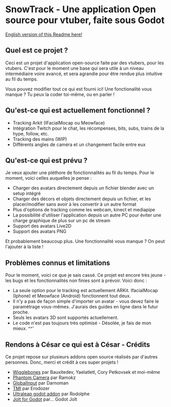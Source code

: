 # SnowTrack - Une application Open source pour vtuber, faite sous Godot
[English version of this Readme here!](README.md)
## Quel est ce projet ?
Ceci est un projet d'application open-source faite par des vtubers, pour les vtubers.
C'est pour le moment une base qui sera utile à un niveau intermédiaire voire avancé, et sera agrandie pour être rendue plus intuitive au fil du temps.

Vous pouvez modifier tout ce qui est fourni ici!
Une fonctionalité vous manque ? Tu peux la coder toi-même, ou en parler !

## Qu'est-ce qui est actuellement fonctionnel ?
- Tracking Arkit (IFacialMocap ou Meowface)
- Intégration Twitch pour le chat, les récompenses, bits, subs, trains de la hype, follow, etc.
- Tracking des mains (WIP)
- Différents angles de caméra et un changement facile entre eux

## Qu'est-ce qui est prévu ?
Je veux ajouter une pléthore de fonctionnalités au fil du temps. Pour le moment, voici celles auquelles je pense :
- Charger des avatars directement depuis un fichier blender avec un setup intégré
- Charger des décors et objets directement depuis un fichier, et les placer/modifier sans avoir à les convertir à un autre format
- Plus d'options de tracking comme les webcam, kinect et mediapipe
- La possibilité d'utiliser l'application depuis un autre PC pour éviter une charge graphique de plus sur un pc de stream
- Support des avatars Live2D
- Support des avatars PNG

Et probablement beaucoup plus. Une fonctionnalité vous manque ? On peut l'ajouter à la liste !

## Problèmes connus et limitations
Pour le moment, voici ce que je sais cassé. Ce projet est encore très jeune - les bugs et les fonctionnalités non finies sont à prévoir.
Voici donc :
- La seule option pour le tracking est actuellement ARKit. IfacialMocap (Iphone) et Meowface (Android) fonctionnent tout deux.
- Il n'y a pas de façon simple d'importer un avatar - vous devez faire le paramétrage vous-mêmes. J'aurais des guides en ligne dans le futur proche.
- Seuls les avatars 3D sont supportés actuellement.
- Le code n'est pas toujours très optimisé - Désolée, je fais de mon mieux. ^^'

## Rendons à César ce qui est à César - Crédits
Ce projet repose sur plusieurs addons open source réalisés par d'autres personnes.
Donc, merci et crédit à ces super projets !
- [Wigglebones](https://github.com/Laporteusedegateaux/godot-wigglebones) par Bauxitedev, Yaelatletl, Cory Petkovsek et moi-même
- [Phantom Camera](https://github.com/ramokz/phantom-camera) par Ramokz
- [GlobalInput](https://github.com/Darnoman/Godot-GlobalInput-Addon) par Darnoman
- [TMI](https://github.com/erodozer/tmi.gd) par Erodozer
- [Ultraleap godot addon](https://forge.lunai.re/rodolphe/godot-ultraleap-plugin) par Rodolphe
- [Jolt for Godot](https://github.com/godot-jolt/godot-jolt) par... Godot Jolt
